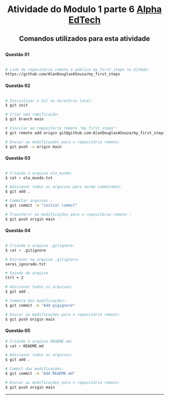 <h1 align="center"> 
	Atividade do Modulo 1 parte 6 <a href="https://www.alphaedtech.org.br">  Alpha EdTech</a>
</h1>

<h2 align="center">Comandos utilizados para esta atividade<h2>

#### Questão 01

```bash

# Link do repositório remoto e público my_first_steps no GitHub:
https://github.com/AlanDouglasASouza/my_first_steps

```

#### Questão 02

```bash

# Inicializar o Git no diretório local:
$ git init

# Criar uma ramificação:
$ git branch main

# Vincular ao repositório remoto "my_first_steps":
$ git remote add origin git@github.com:AlanDouglasASouza/my_first_steps.git

# Enviar as modificações para o repositório remoto:
$ git push -u origin main

```

#### Questão 03

```bash

# Criando o arquivo ola_mundo:
$ cat > ola_mundo.txt

# Adicionar todos os arquivos para serem commitados:
$ git add .

# Commitar arquivos :
$ git commit -m "initial commit"

# Transferir as modificações para o repositório remoto :
$ git push origin main

```

#### Questão 04

```bash

# Criando o arquivo .gitignore:
$ cat > .gitignore

# Escrever no arquivo .gitignore:
serei_ignorado.txt

# Saindo do arquivo
Ctrl + Z

# Adicionar todos os arquivos:
$ git add .

# Commita das modificações:
$ git commit -m "Add gigignore"

# Enviar as modificações para o repositório remoto:
$ git push origin main

```

#### Questão 05

```bash
# Criando o arquivo README.md:
$ cat > README.md

# Adicionar todos os arquivos:
$ git add .

# Commit das modificações:
$ git commit -m "Add README.md"

# Enviar as modificações para o repositório remoto:
$ git push origin main

```

---
